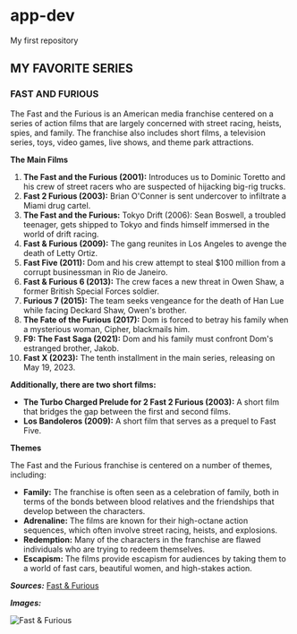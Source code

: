 # app-dev
My first repository

## MY FAVORITE SERIES 

### FAST AND FURIOUS 
The Fast and the Furious is an American media franchise centered on a series of action films that are largely concerned with street racing, heists, spies, and family. The franchise also includes short films, a television series, toys, video games, live shows, and theme park attractions.

**The Main Films**

1. **The Fast and the Furious (2001):** Introduces us to Dominic Toretto and his crew of street racers who are suspected of hijacking big-rig trucks.
2.  **Fast 2 Furious (2003):** Brian O'Conner is sent undercover to infiltrate a Miami drug cartel.
3. **The Fast and the Furious:** Tokyo Drift (2006): Sean Boswell, a troubled teenager, gets shipped to Tokyo and finds himself immersed in the world of drift racing.
4. **Fast & Furious (2009):** The gang reunites in Los Angeles to avenge the death of Letty Ortiz.
5. **Fast Five (2011):** Dom and his crew attempt to steal $100 million from a corrupt businessman in Rio de Janeiro.
6. **Fast & Furious 6 (2013):** The crew faces a new threat in Owen Shaw, a former British Special Forces soldier.
7. **Furious 7 (2015):** The team seeks vengeance for the death of Han Lue while facing Deckard Shaw, Owen's brother.
8. **The Fate of the Furious (2017):** Dom is forced to betray his family when a mysterious woman, Cipher, blackmails him.
9. **F9: The Fast Saga (2021):** Dom and his family must confront Dom's estranged brother, Jakob.
10. **Fast X (2023):** The tenth installment in the main series, releasing on May 19, 2023.

**Additionally, there are two short films:**
- **The Turbo Charged Prelude for 2 Fast 2 Furious (2003):** A short film that bridges the gap between the first and second films.
- **Los Bandoleros (2009):** A short film that serves as a prequel to Fast Five.

**Themes**

The Fast and the Furious franchise is centered on a number of themes, including:

- **Family:** The franchise is often seen as a celebration of family, both in terms of the bonds between blood relatives and the friendships that develop between the characters.
- **Adrenaline:** The films are known for their high-octane action sequences, which often involve street racing, heists, and explosions.
- **Redemption:** Many of the characters in the franchise are flawed individuals who are trying to redeem themselves.
- **Escapism:** The films provide escapism for audiences by taking them to a world of fast cars, beautiful women, and high-stakes action.

***Sources:***
[Fast & Furious](https://en.wikipedia.org/wiki/Fast_%26_Furious)

***Images:***
	
 ![Fast & Furious](https://en.wikipedia.org/wiki/Fast_%26_Furious#/media/File:Fast-furious-logo-fast-furious.png)
